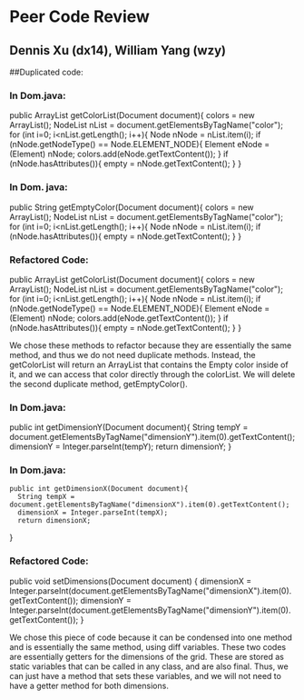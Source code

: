 # Peer Code Review
## Dennis Xu (dx14), William Yang (wzy)

##Duplicated code:

### In Dom.java:
 public ArrayList<String> getColorList(Document document){ 
      colors = new ArrayList<String>(); 
      NodeList nList = document.getElementsByTagName("color"); 
      for (int i=0; i<nList.getLength(); i++){ 
         Node nNode = nList.item(i); 
         if (nNode.getNodeType() == Node.ELEMENT_NODE){ 
            Element eNode = (Element) nNode; 
            colors.add(eNode.getTextContent()); 
         } 
         if (nNode.hasAttributes()){ 
            empty = nNode.getTextContent(); 
         } 
      } 
      
### In Dom. java:
   public String getEmptyColor(Document document){ 
      colors = new ArrayList<String>(); 
      NodeList nList = document.getElementsByTagName("color"); 
      for (int i=0; i<nList.getLength(); i++){ 
         Node nNode = nList.item(i); 
         if (nNode.hasAttributes()){ 
            empty = nNode.getTextContent(); 
         } 
      } 
      
### Refactored Code:
   public ArrayList<String> getColorList(Document document){ 
      colors = new ArrayList<String>(); 
      NodeList nList = document.getElementsByTagName("color"); 
      for (int i=0; i<nList.getLength(); i++){ 
         Node nNode = nList.item(i); 
         if (nNode.getNodeType() == Node.ELEMENT_NODE){ 
            Element eNode = (Element) nNode; 
            colors.add(eNode.getTextContent()); 
         } 
         if (nNode.hasAttributes()){ 
            empty = nNode.getTextContent(); 
         } 
      } 
      
We chose these methods to refactor because they are essentially the same method, and thus we do not need duplicate methods. 
Instead, the getColorList will return an ArrayList that contains the Empty color inside of it, and we can access that color
directly through the colorList. We will delete the second duplicate method, getEmptyColor().

### In Dom.java:
   public int getDimensionY(Document document){ 
      String tempY = document.getElementsByTagName("dimensionY").item(0).getTextContent(); 
      dimensionY = Integer.parseInt(tempY); 
      return dimensionY; 
   } 
   
### In Dom.java:
    public int getDimensionX(Document document){ 
      String tempX = document.getElementsByTagName("dimensionX").item(0).getTextContent(); 
      dimensionX = Integer.parseInt(tempX); 
      return dimensionX; 
   } 
   
### Refactored Code:
  public void setDimensions(Document document) {
  dimensionX = Integer.parseInt(document.getElementsByTagName("dimensionX").item(0).getTextContent());
  dimensionY = Integer.parseInt(document.getElementsByTagName("dimensionY").item(0).getTextContent());
  }
  
  We chose this piece of code because it can be condensed into one method and is essentially the same method, using diff variables.
  These two codes are essentially getters for the dimensions of the grid. These are stored as static variables that can be called
  in any class, and are also final. Thus, we can just have a method that sets these variables, and we will not need
  to have a getter method for both dimensions.

      
      
